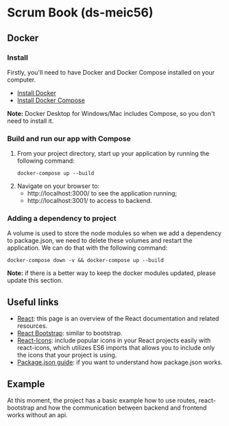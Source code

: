 # Scrum Book (ds-meic56)

## Docker

### Install
Firstly, you'll need to have Docker and Docker Compose installed on your computer.
- [Install Docker](https://docs.docker.com/get-docker/)
- [Install Docker Compose](https://docs.docker.com/compose/install/#install-compose)

**Note:** Docker Desktop for Windows/Mac includes Compose, so you don't need to install it.

### Build and run our app with Compose
1. From your project directory, start up your application by running the following command:
   ```
   docker-compose up --build
   ```
2. Navigate on your browser to:
   - http://localhost:3000/ to see the application running;
   - http://localhost:3001/ to access to backend.

### Adding a dependency to project
A volume is used to store the node modules so when we add a dependency to package.json, we need to delete these volumes and restart the application.
We can do that with the following command:
   ```
   docker-compose down -v && docker-compose up --build
   ```    
**Note:** if there is a better way to keep the docker modules updated, please update this section.

## Useful links
- [React](https://reactjs.org/docs/getting-started.html): this page is an overview of the React documentation and related resources.
- [React Bootstrap](https://react-bootstrap.github.io/getting-started/introduction/): similar to bootstrap.
- [React-Icons](https://react-icons.github.io/react-icons/): include popular icons in your React projects easily with react-icons, which utilizes ES6 imports that allows you to include only the icons that your project is using.
- [Package.json guide](https://nodejs.dev/learn/the-package-json-guide): if you want to understand how package.json works.

## Example
At this moment, the project has a basic example how to use routes, react-bootstrap and how the communication between backend and frontend works without an api.